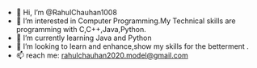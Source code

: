 - 👋 Hi, I’m @RahulChauhan1008
- 👀 I’m interested in Computer Programming.My Technical skills are programming with C,C++,Java,Python.
- 🌱 I’m currently learning Java and Python
- 💞️ I’m looking to learn and enhance,show my skills for the betterment .
- 📫 reach me: rahulchauhan2020.model@gmail.com

<!---
RahulChauhan1008/RahulChauhan1008 is a ✨ special ✨ repository because its `README.md` (this file) appears on your GitHub profile.
You can click the Preview link to take a look at your changes.
--->
